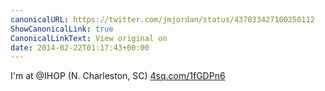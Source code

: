 ```yaml
---
canonicalURL: https://twitter.com/jmjordan/status/437033427100250112
ShowCanonicalLink: true
CanonicalLinkText: View original on
date: 2014-02-22T01:17:43+00:00
---
```

I'm at @IHOP (N. Charleston, SC) [4sq.com/1fGDPn6](http://4sq.com/1fGDPn6)